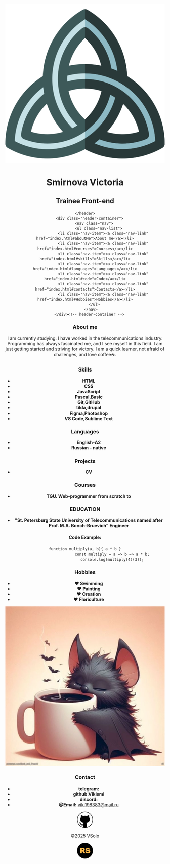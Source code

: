 <!DOCTYPE html>
<html lang="en">
<head>
    <meta charset="utf-8">
    <meta name="viewport" content="width=device-width, initial-scale=1.0">
    <link rel="stylesheet" href="css/style.css">
    <title> CV SV 1</title>
    <link rel="icon" href="img/Triquetra.svg">
</head>
<body>

<div class="page">
    <header class="header">
        <div class="logo">
            <div class="logo-img">
                <a href="#"><img class="logo-img2"  src="img/triquetra_1506203.png" alt="logo"></a>
            </div>
        </div><!--logo -->
        <div class="header-text">
             <h1 class="header-title"> Smirnova Victoria</h1>
                <h2 class="header-subtitle">Trainee Front-end</h2>
                </div>

    </header>
        <div class="header-container">
            <nav class="nav">
                <ul class="nav-list">
                    <li class="nav-item"><a class="nav-link" href="index.html#aboutMe">About me</a></li>
                    <li class="nav-item"><a class="nav-link" href="index.html#courses">Courses</a></li>
                    <li class="nav-item"><a class="nav-link" href="index.html#skills">Skills</a></li>
                    <li class="nav-item"><a class="nav-link" href="index.html#languages">Languages</a></li>
                    <li class="nav-item"><a class="nav-link" href="index.html#code">Code</a></li>
                    <li class="nav-item"><a class="nav-link" href="index.html#contacts">Contacts</a></li>
                    <li class="nav-item"><a class="nav-link" href="index.html#Hobbies">Hobbies</a></li>
            </ul>
         </nav>
        </div><!-- header-container -->

<div class="container">
<div class="post1">
    <div class="section-post">
        <section class="section" id="aboutMe">
            <h3 class="content-title">About me</h3>
                <div class="content-text">
                    <p>I am currently studying. I have worked in the telecommunications industry. Programming has always fascinated me, and I see myself in this field. I am just getting started and striving for victory. I am a quick learner, not afraid of challenges, and love coffee&#9749;.</p>
                </div>
        </section>
        <section class="section" id="skills">
            <h3 class="content-title">Skills</h3>
                <div class="content-text">
                    <ul>
                        <li><strong>HTML</strong></li>
                        <li><strong>CSS</strong></li>
                        <li><strong>JavaScript</strong></li>
                        <li><strong>Pascal,Basic</strong></li>
                        <li><strong>Git,GitHub</strong></li>
                        <li><strong>tilda,drupal</strong></li>
                        <li><strong>Figma,Photoshop</strong></li>
                        <li><strong>VS Code,Sublime Text</strong></li>
                    </ul>
                </div>
        </section>
        <section class="section" id="languages">
            <h3 class="content-title">Languages</h3>
                    <ul>
                        <li><strong>English-A2</strong></li>
                        <li><strong>Russian - native</strong></li>
                    </ul>
        </section>
        <section class="section" id="projects">
            <h3 class="content-title">Projects</h3>
                     <ul>
                        <li><strong>CV</strong></li>
                    </ul>
        </section>
        <section class="section" id="courses">
            <h3 class="content-title">Courses</h3>
                    <ul>
                        <li><strong>TGU. Web-programmer from scratch to
                        </strong></li>
                    </ul>
        </section>
        <section class="section" id="EDUCATION">
            <h3 class="content-title">EDUCATION</h3>
                    <ul>
                        <li><strong>"St. Petersburg State University of Telecommunications named after Prof. M.A. Bonch-Bruevich"  Engineer</strong></li>
                    </ul>
        </section>
    <div class="code1">
        <section class="section" id="code">
             <h4 class="article-title">Code Example:</h4>
            <article class="article">
                    <div class="article-text">
                        <code>function multiply(a, b){ a * b }
                        const multiply = a =&#x3E; b =&#x3E; a * b;
                        console.log(multiply(4)(3));</code>
                    </div>
            </article>
        </section>
    </div>
          <section class="section" id="Hobbies">
            <h3 class="content-title">Hobbies</h3>
                    <ul>
                        <li><strong><span>&hearts;</span> Swimming</strong></li>
                        <li><strong><span>&hearts;</span> Painting</strong></li>
                        <li><strong><span>&hearts;</span> Creation</strong></li>
                        <li><strong><span>&hearts;</span> Floriculture</strong></li>
                    </ul>
        </section>
    </div><!-- section-container -->
</div>
<div class="sidebar">
<aside class="sidebar-blog">
        <div class="section-heading1">
            <section class="section-heading" id="profile">
            <div class="pro">
            <img class="img intro-img" src="./img/mousNtW.jpg" alt="">
            </div>
            </section>
        </div>
    <h3 class="sidebar-blog-title">Contact</h3>
    <ul class="sidebar-blog-text">
                        <li><strong>telegram:</strong></li>
                        <li><strong>github:Vikismi</strong></li>
                        <li><strong>discord:</strong></li>
                        <li><strong>&#64;Email:</strong> <a href="mailto:info@website.com">viki198383@mail.ru</a></li>
                    </ul>
</aside><!-- sidebar -->
</div>
</div><!--container -->
<footer class="footer">
    <div class="footer-v">
        <a href="https://github.com/Vikismi"><img src="./img/github-logo.png" width="50" height="50" alt="logo"></a>
        <p>&copy;2025 VSolo </p>
        <a href="https://rs.school/courses/javascript-preschool-ru"><img src="./img/rss-logo1.svg" width="50" height="50" alt="logo"></a>
    </div>
</footer>
</div><!-- page -->
</body>
</html>